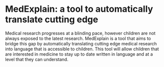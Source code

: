 # MedExplain: a tool to automatically translate cutting edge 
Medical research progresses at a blinding pace, however children are not always exposed to the latest research. MedExplain is a tool that aims to bridge this gap by automatically translating cutting edge medical research into language that is accessible to children. This tool will allow children that are interested in medicine to stay up to date written in language and at a level that they can understand.